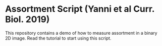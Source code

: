 # Assortment Script (Yanni et al Curr. Biol. 2019)
This repository contains a demo of how to measure assortment in a binary 2D image. Read the tutorial to start using this script. 
